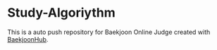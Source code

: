 # Study-Algoriythm
This is a auto push repository for Baekjoon Online Judge created with [BaekjoonHub](https://github.com/BaekjoonHub/BaekjoonHub).
